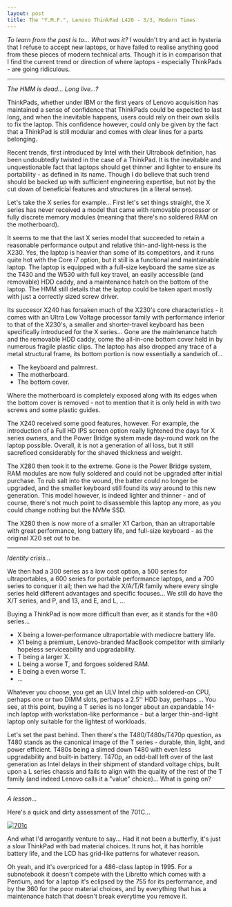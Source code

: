 ```yaml
---
layout: post
title: The "Y.M.F.", Lenovo ThinkPad L420 - 3/3, Modern Times
---
```


*To learn from the past is to... What was it?* I wouldn't try and act in
hysteria that I refuse to accept new laptops, or have failed to realise anything
good from these pieces of modern technical arts. Though it is in comparison that
I find the current trend or direction of where laptops - especially ThinkPads -
are going ridiculous.

--------

*The HMM is dead... Long live...?*

ThinkPads, whether under IBM or the first years of Lenovo acquisition has
maintained a sense of confidence that ThinkPads could be expected to last long,
and when the inevitable happens, users could rely on their own skills to fix
the laptop. This confidence however, could only be given by the fact that a
ThinkPad is still modular and comes with clear lines for a parts belonging.

Recent trends, first introduced by Intel with their Ultrabook definition, has
been undoubtedly twisted in the case of a ThinkPad. It is the inevitable and
unquestionable fact that laptops should get thinner and lighter to ensure
its portability - as defined in its name. Though I do believe that such trend
should be backed up with sufficient engineering expertise, but not by the
cut down of beneficial features and structures (in a literal sense).

Let's take the X series for example... First let's set things straight, the X
series has never received a model that came with removable processor or fully
discrete memory modules (meaning that there's no soldered RAM on the
motherboard).

It seems to me that the last X series model that succeeded to
retain a reasonable performance output and relative thin-and-light-ness is the
X230. Yes, the laptop is heavier than some of its competitors, and it runs
quite hot with the Core i7 option, but it still is a functional and maintainable
laptop. The laptop is equipped with a full-size keyboard the same size as the
T430 and the W530 with full key travel, an easily accessible (and removable)
HDD caddy, and a maintenance hatch on the bottom of the laptop. The HMM still
details that the laptop could be taken apart mostly with just a correctly
sized screw driver.

Its succesor X240 has forsaken much of the X230's core characteristics - it
comes with an Ultra Low Voltage processor family with performance inferior to
that of the X230's, a smaller and shorter-travel keyboard has been specifically
introduced for the X series... Gone are the maintenance hatch and the removable
HDD caddy, come the all-in-one bottom cover held in by numerous fragile
plastic clips. The laptop has also dropped any trace of a metal structural
frame, its bottom portion is now essentially a sandwich of...

- The keyboard and palmrest.
- The motherboard.
- The bottom cover.

Where the motherboard is completely exposed along with its edges when the bottom
cover is removed - not to mention that it is only held in with two screws and
some plastic guides.

The X240 received some good features, however. For example, the introduction
of a Full HD IPS screen option really lightened the days for X series owners,
and the Power Bridge system made day-round work on the laptop possible. Overall,
it is not a generation of all loss, but it still sacreficed considerably for
the shaved thickness and weight.

The X280 then took it to the extreme. Gone is the Power Bridge system, RAM
modules are now fully soldered and could not be upgraded after initial
purchase. To rub salt into the wound, the batter could no longer be upgraded,
and the smaller keyboard still found its way around to this new generation.
This model however, is indeed lighter and thinner - and of course, there's not
much point to disassemble this laptop any more, as you could change nothing
but the NVMe SSD.

The X280 then is now more of a smaller X1 Carbon, than an ultraportable with
great performance, long battery life, and full-size keyboard - as the original
X20 set out to be.

--------

*Identity crisis...*

We then had a 300 series as a low cost option, a 500 series for ultraportables,
a 600 series for portable performance laptops, and a 700 series to conquer it
all; then we had the X/A/T/R family where every single series held different
advantages and specific focuses... We still do have the X/T series, and P, and
13, and E, and L, ...

Buying a ThinkPad is now more difficult than ever, as it stands for the *80
series...

- X being a lower-performance ultraportable with mediocre battery life.
- X1 being a premium, Lenovo-branded MacBook competitor with similarly hopeless
  serviceability and upgradability.
- T being a larger X.
- L being a worse T, and forgoes soldered RAM.
- E being a even worse T.
- ...

Whatever you choose, you get an ULV Intel chip with soldered-on CPU, perhaps
one or two DIMM slots, perhaps a 2.5'' HDD bay, perhaps ... You see, at this
point, buying a T series is no longer about an expandable 14-inch laptop with
workstation-like performance - but a larger thin-and-light laptop only
suitable for the lightest of workloads.

Let's set the past behind. Then there's the T480/T480s/T470p question, as
T480 stands as the canonical image of the T series - durable, thin, light,
and power efficient. T480s being a slimed down T480 with even less
upgradability and built-in battery. T470p, an odd-ball left over of the last
generation as Intel delays in their shipment of standard voltage chips, built
upon a L series chassis and fails to align with the quality of the rest of
the T family (and indeed Lenovo calls it a "value" choice)... What is going on?

--------

*A lesson...*

Here's a quick and dirty assessment of the 701C...

[![701c](https://imgur.com/oXjPi6d.jpg)](https://imgur.com/NNEdgJX.jpg)

And what I'd arrogantly venture to say... Had it not been a butterfly, it's
just a slow ThinkPad with bad material choices. It runs hot, it has horrible
battery life, and the LCD has grid-like patterns for whatever reason.

Oh yeah, and it's overpriced for a 486-class laptop in 1995. For a subnotebook
it doesn't compete with the Libretto which comes with a Pentium, and for a
laptop it's eclipsed by the 755 for its performance, and by the 360 for the
poor material choices, and by everything that has a maintenance hatch that
doesn't break everytime you remove it.

